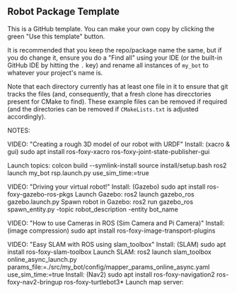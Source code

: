 ## Robot Package Template

This is a GitHub template. You can make your own copy by clicking the green "Use this template" button.

It is recommended that you keep the repo/package name the same, but if you do change it, ensure you do a "Find all" using your IDE (or the built-in GitHub IDE by hitting the `.` key) and rename all instances of `my_bot` to whatever your project's name is.

Note that each directory currently has at least one file in it to ensure that git tracks the files (and, consequently, that a fresh clone has direcctories present for CMake to find). These example files can be removed if required (and the directories can be removed if `CMakeLists.txt` is adjusted accordingly).

NOTES:

VIDEO: "Creating a rough 3D model of our robot with URDF"
Install:
    (xacro & gui) sudo apt install ros-foxy-xacro ros-foxy-joint-state-publisher-gui

Launch topics:
    colcon build --symlink-install
    source install/setup.bash
    ros2 launch my_bot rsp.launch.py use_sim_time:=true

VIDEO: "Driving your virtual robot!"
Install:
    (Gazebo) sudo apt install ros-foxy-gazebo-ros-pkgs
Launch Gazebo:
    ros2 launch gazebo_ros gazebo.launch.py
Spawn robot in Gazebo:
    ros2 run gazebo_ros spawn_entity.py -topic robot_description -entity bot_name

VIDEO: "How to use Cameras in ROS (Sim Camera and Pi Camera)"
Install:
    (image compression) sudo apt install ros-foxy-image-transport-plugins

VIDEO: "Easy SLAM with ROS using slam_toolbox"
Install:
    (SLAM) sudo apt install ros-foxy-slam-toolbox
Launch SLAM:
    ros2 launch slam_toolbox online_async_launch.py params_file:=./src/my_bot/config/mapper_params_online_async.yaml use_sim_time:=true
Install:
    (Nav2) sudo apt install ros-foxy-navigation2 ros-foxy-nav2-bringup ros-foxy-turtlebot3*
Launch map server:
    
